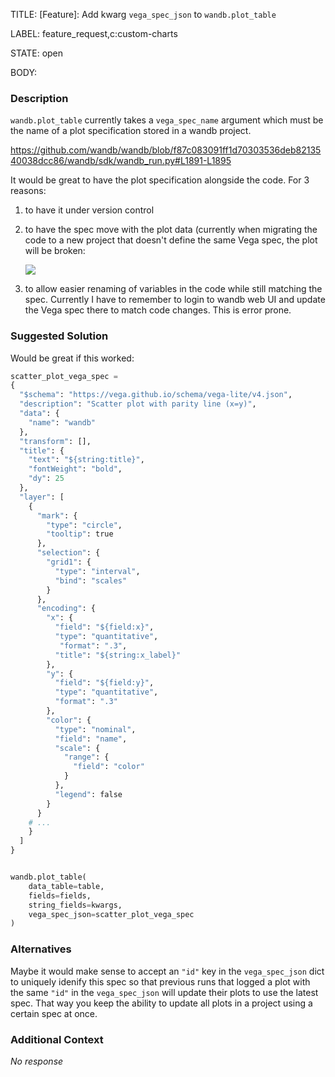 TITLE:
[Feature]: Add kwarg `vega_spec_json` to  `wandb.plot_table`

LABEL:
feature_request,c:custom-charts

STATE:
open

BODY:
### Description

`wandb.plot_table` currently takes a `vega_spec_name` argument which must be the name of a plot specification stored in a wandb project.

https://github.com/wandb/wandb/blob/f87c083091ff1d70303536deb8213540038dcc86/wandb/sdk/wandb_run.py#L1891-L1895

It would be great to have the plot specification alongside the code. For 3 reasons:
1. to have it under version control
2. to have the spec move with the plot data (currently when migrating the code to a new project that doesn't define the same Vega spec, the plot will be broken:

   ![](https://weightsandbiases.zendesk.com/attachments/token/AZussjR8DCA4xsrK2ga42VOoW/?name=Screenshot+2023-01-09+at+17.00.44.png)

3. to allow easier renaming of variables in the code while still matching the spec. Currently I have to remember to login to wandb web UI and update the Vega spec there to match code changes. This is error prone.

### Suggested Solution

Would be great if this worked:

```py
scatter_plot_vega_spec = 
{
  "$schema": "https://vega.github.io/schema/vega-lite/v4.json",
  "description": "Scatter plot with parity line (x=y)",
  "data": {
    "name": "wandb"
  },
  "transform": [],
  "title": {
    "text": "${string:title}",
    "fontWeight": "bold",
    "dy": 25
  },
  "layer": [
    {
      "mark": {
        "type": "circle",
        "tooltip": true
      },
      "selection": {
        "grid1": {
          "type": "interval",
          "bind": "scales"
        }
      },
      "encoding": {
        "x": {
          "field": "${field:x}",
          "type": "quantitative",
           "format": ".3",
          "title": "${string:x_label}"
        },
        "y": {
          "field": "${field:y}",
          "type": "quantitative",
          "format": ".3"
        },
        "color": {
          "type": "nominal",
          "field": "name",
          "scale": {
            "range": {
              "field": "color"
            }
          },
          "legend": false
        }
      }
    # ...
    }
  ]
}


wandb.plot_table(
    data_table=table,
    fields=fields,
    string_fields=kwargs,
    vega_spec_json=scatter_plot_vega_spec
)
```

### Alternatives

Maybe it would make sense to accept an `"id"` key in the `vega_spec_json` dict to uniquely idenify this spec so that previous runs that logged a plot with the same `"id"` in the `vega_spec_json` will update their plots to use the latest spec. That way you keep the ability to update all plots in a project using a certain spec at once.

### Additional Context

_No response_

